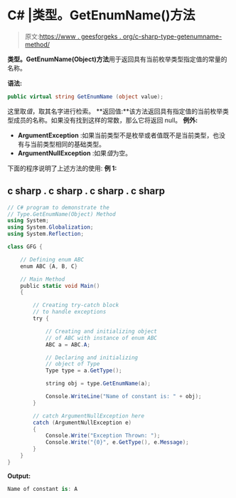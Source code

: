 # C# |类型。GetEnumName()方法

> 原文:[https://www . geesforgeks . org/c-sharp-type-getenumname-method/](https://www.geeksforgeeks.org/c-sharp-type-getenumname-method/)

**类型。GetEnumName(Object)方法**用于返回具有当前枚举类型指定值的常量的名称。

**语法:**

```cs
public virtual string GetEnumName (object value);
```

这里取*值*，取其名字进行检索。
**返回值:**该方法返回具有指定值的当前枚举类型成员的名称。如果没有找到这样的常数，那么它将返回 null。
**例外:**

*   **ArgumentException** :如果当前类型不是枚举或者值既不是当前类型，也没有与当前类型相同的基础类型。
*   **ArgumentNullException** :如果*值*为空。

下面的程序说明了上述方法的使用:
**例 1:**

## c sharp . c sharp . c sharp . c sharp

```cs
// C# program to demonstrate the
// Type.GetEnumName(Object) Method
using System;
using System.Globalization;
using System.Reflection;

class GFG {

    // Defining enum ABC
    enum ABC {A, B, C}

    // Main Method
    public static void Main()
    {

        // Creating try-catch block
        // to handle exceptions
        try {

            // Creating and initializing object
            // of ABC with instance of enum ABC
            ABC a = ABC.A;

            // Declaring and initializing
            // object of Type
            Type type = a.GetType();

            string obj = type.GetEnumName(a);

            Console.WriteLine("Name of constant is: " + obj);
        }

        // catch ArgumentNullException here
        catch (ArgumentNullException e)
        {
            Console.Write("Exception Thrown: ");
            Console.Write("{0}", e.GetType(), e.Message);
        }
    }
}
```

**Output:** 

```cs
Name of constant is: A
```